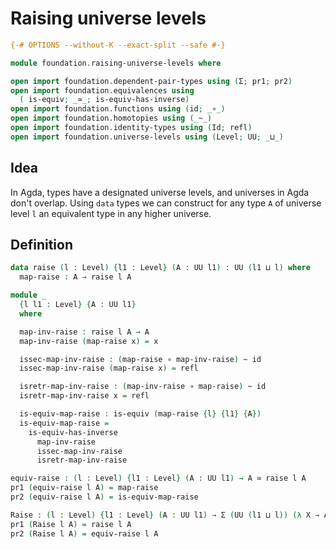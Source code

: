 # Raising universe levels

```agda
{-# OPTIONS --without-K --exact-split --safe #-}

module foundation.raising-universe-levels where

open import foundation.dependent-pair-types using (Σ; pr1; pr2)
open import foundation.equivalences using
  ( is-equiv; _≃_; is-equiv-has-inverse)
open import foundation.functions using (id; _∘_)
open import foundation.homotopies using (_~_)
open import foundation.identity-types using (Id; refl)
open import foundation.universe-levels using (Level; UU; _⊔_)
```

## Idea

In Agda, types have a designated universe levels, and universes in Agda don't overlap. Using `data` types we can construct for any type `A` of universe level `l` an equivalent type in any higher universe.

## Definition

```agda
data raise (l : Level) {l1 : Level} (A : UU l1) : UU (l1 ⊔ l) where
  map-raise : A → raise l A

module _
  {l l1 : Level} {A : UU l1}
  where

  map-inv-raise : raise l A → A
  map-inv-raise (map-raise x) = x

  issec-map-inv-raise : (map-raise ∘ map-inv-raise) ~ id
  issec-map-inv-raise (map-raise x) = refl

  isretr-map-inv-raise : (map-inv-raise ∘ map-raise) ~ id
  isretr-map-inv-raise x = refl

  is-equiv-map-raise : is-equiv (map-raise {l} {l1} {A})
  is-equiv-map-raise =
    is-equiv-has-inverse
      map-inv-raise
      issec-map-inv-raise
      isretr-map-inv-raise

equiv-raise : (l : Level) {l1 : Level} (A : UU l1) → A ≃ raise l A
pr1 (equiv-raise l A) = map-raise
pr2 (equiv-raise l A) = is-equiv-map-raise

Raise : (l : Level) {l1 : Level} (A : UU l1) → Σ (UU (l1 ⊔ l)) (λ X → A ≃ X)
pr1 (Raise l A) = raise l A
pr2 (Raise l A) = equiv-raise l A
```
